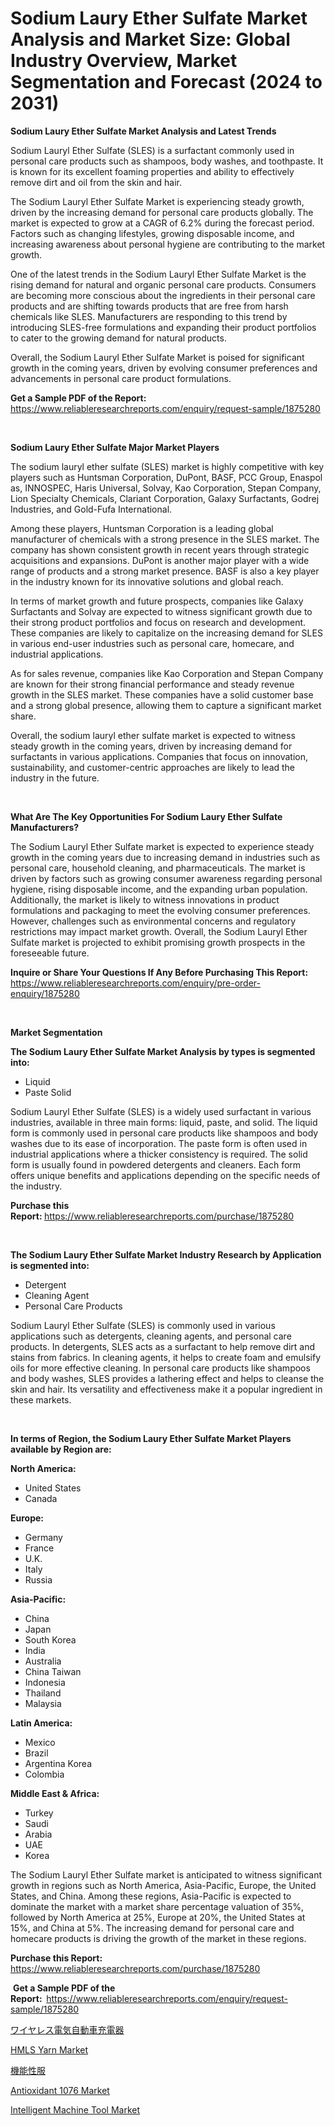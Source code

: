 <p><h1>Sodium Laury Ether Sulfate Market Analysis and Market Size: Global Industry Overview, Market Segmentation and Forecast (2024 to 2031)</h1></p><p><strong>Sodium Laury Ether Sulfate Market Analysis and Latest Trends</strong></p>
<p><p>Sodium Lauryl Ether Sulfate (SLES) is a surfactant commonly used in personal care products such as shampoos, body washes, and toothpaste. It is known for its excellent foaming properties and ability to effectively remove dirt and oil from the skin and hair.</p><p>The Sodium Lauryl Ether Sulfate Market is experiencing steady growth, driven by the increasing demand for personal care products globally. The market is expected to grow at a CAGR of 6.2% during the forecast period. Factors such as changing lifestyles, growing disposable income, and increasing awareness about personal hygiene are contributing to the market growth.</p><p>One of the latest trends in the Sodium Lauryl Ether Sulfate Market is the rising demand for natural and organic personal care products. Consumers are becoming more conscious about the ingredients in their personal care products and are shifting towards products that are free from harsh chemicals like SLES. Manufacturers are responding to this trend by introducing SLES-free formulations and expanding their product portfolios to cater to the growing demand for natural products.</p><p>Overall, the Sodium Lauryl Ether Sulfate Market is poised for significant growth in the coming years, driven by evolving consumer preferences and advancements in personal care product formulations.</p></p>
<p><strong>Get a Sample PDF of the Report:&nbsp;</strong> <a href="https://www.reliableresearchreports.com/enquiry/request-sample/1875280">https://www.reliableresearchreports.com/enquiry/request-sample/1875280</a></p>
<p>&nbsp;</p>
<p><strong>Sodium Laury Ether Sulfate Major Market Players</strong></p>
<p><p>The sodium lauryl ether sulfate (SLES) market is highly competitive with key players such as Huntsman Corporation, DuPont, BASF, PCC Group, Enaspol as, INNOSPEC, Haris Universal, Solvay, Kao Corporation, Stepan Company, Lion Specialty Chemicals, Clariant Corporation, Galaxy Surfactants, Godrej Industries, and Gold-Fufa International.</p><p>Among these players, Huntsman Corporation is a leading global manufacturer of chemicals with a strong presence in the SLES market. The company has shown consistent growth in recent years through strategic acquisitions and expansions. DuPont is another major player with a wide range of products and a strong market presence. BASF is also a key player in the industry known for its innovative solutions and global reach.</p><p>In terms of market growth and future prospects, companies like Galaxy Surfactants and Solvay are expected to witness significant growth due to their strong product portfolios and focus on research and development. These companies are likely to capitalize on the increasing demand for SLES in various end-user industries such as personal care, homecare, and industrial applications.</p><p>As for sales revenue, companies like Kao Corporation and Stepan Company are known for their strong financial performance and steady revenue growth in the SLES market. These companies have a solid customer base and a strong global presence, allowing them to capture a significant market share.</p><p>Overall, the sodium lauryl ether sulfate market is expected to witness steady growth in the coming years, driven by increasing demand for surfactants in various applications. Companies that focus on innovation, sustainability, and customer-centric approaches are likely to lead the industry in the future.</p></p>
<p>&nbsp;</p>
<p><strong>What Are The Key Opportunities For Sodium Laury Ether Sulfate Manufacturers?</strong></p>
<p><p>The Sodium Lauryl Ether Sulfate market is expected to experience steady growth in the coming years due to increasing demand in industries such as personal care, household cleaning, and pharmaceuticals. The market is driven by factors such as growing consumer awareness regarding personal hygiene, rising disposable income, and the expanding urban population. Additionally, the market is likely to witness innovations in product formulations and packaging to meet the evolving consumer preferences. However, challenges such as environmental concerns and regulatory restrictions may impact market growth. Overall, the Sodium Lauryl Ether Sulfate market is projected to exhibit promising growth prospects in the foreseeable future.</p></p>
<p><strong>Inquire or Share Your Questions If Any Before Purchasing This Report:</strong> <a href="https://www.reliableresearchreports.com/enquiry/pre-order-enquiry/1875280">https://www.reliableresearchreports.com/enquiry/pre-order-enquiry/1875280</a></p>
<p>&nbsp;</p>
<p><strong>Market Segmentation</strong></p>
<p><strong>The Sodium Laury Ether Sulfate Market Analysis by types is segmented into:</strong></p>
<p><ul><li>Liquid</li><li>Paste Solid</li></ul></p>
<p><p>Sodium Lauryl Ether Sulfate (SLES) is a widely used surfactant in various industries, available in three main forms: liquid, paste, and solid. The liquid form is commonly used in personal care products like shampoos and body washes due to its ease of incorporation. The paste form is often used in industrial applications where a thicker consistency is required. The solid form is usually found in powdered detergents and cleaners. Each form offers unique benefits and applications depending on the specific needs of the industry.</p></p>
<p><strong>Purchase this Report:&nbsp;</strong><a href="https://www.reliableresearchreports.com/purchase/1875280">https://www.reliableresearchreports.com/purchase/1875280</a></p>
<p>&nbsp;</p>
<p><strong>The Sodium Laury Ether Sulfate Market Industry Research by Application is segmented into:</strong></p>
<p><ul><li>Detergent</li><li>Cleaning Agent</li><li>Personal Care Products</li></ul></p>
<p><p>Sodium Lauryl Ether Sulfate (SLES) is commonly used in various applications such as detergents, cleaning agents, and personal care products. In detergents, SLES acts as a surfactant to help remove dirt and stains from fabrics. In cleaning agents, it helps to create foam and emulsify oils for more effective cleaning. In personal care products like shampoos and body washes, SLES provides a lathering effect and helps to cleanse the skin and hair. Its versatility and effectiveness make it a popular ingredient in these markets.</p></p>
<p>&nbsp;</p>
<p><strong>In terms of Region, the Sodium Laury Ether Sulfate Market Players available by Region are:</strong></p>
<p>
    <p> <strong> North America: </strong>
        <ul>
            <li>United States</li>
            <li>Canada</li>
        </ul>
        </p> 
    <p> <strong> Europe: </strong>
        <ul>
            <li>Germany</li>
            <li>France</li>
            <li>U.K.</li>
            <li>Italy</li>
            <li>Russia</li>
        </ul>
        </p> 
    <p> <strong> Asia-Pacific: </strong>
        <ul>
            <li>China</li>
            <li>Japan</li>
            <li>South Korea</li>
            <li>India</li>
            <li>Australia</li>
            <li>China Taiwan</li>
            <li>Indonesia</li>
            <li>Thailand</li>
            <li>Malaysia</li>
        </ul>
        </p> 
    <p> <strong> Latin America: </strong>
        <ul>
            <li>Mexico</li>
            <li>Brazil</li>
            <li>Argentina Korea</li>
            <li>Colombia</li>
        </ul>
        </p> 
    <p> <strong> Middle East & Africa: </strong>
        <ul>
            <li>Turkey</li>
            <li>Saudi</li>
            <li>Arabia</li>
            <li>UAE</li>
            <li>Korea</li>
        </ul>
    </p>
    </p>
<p><p>The Sodium Lauryl Ether Sulfate market is anticipated to witness significant growth in regions such as North America, Asia-Pacific, Europe, the United States, and China. Among these regions, Asia-Pacific is expected to dominate the market with a market share percentage valuation of 35%, followed by North America at 25%, Europe at 20%, the United States at 15%, and China at 5%. The increasing demand for personal care and homecare products is driving the growth of the market in these regions.</p></p>
<p><strong>Purchase this Report: </strong><a href="https://www.reliableresearchreports.com/purchase/1875280">https://www.reliableresearchreports.com/purchase/1875280</a></p>
<p>&nbsp;<strong>Get a Sample PDF of the Report:&nbsp;&nbsp;</strong><a href="https://www.reliableresearchreports.com/enquiry/request-sample/1875280">https://www.reliableresearchreports.com/enquiry/request-sample/1875280</a></p>
<p><strong></strong></p>
<p><p><a href="https://github.com/efcvopdgkdx128/Market-Research-Report-List-1/blob/main/7781045192565.md">ワイヤレス電気自動車充電器</a></p><p><a href="https://github.com/derrinmiltonellis35gcl/Market-Research-Report-List-1/blob/main/hmls-yarn-market.md">HMLS Yarn Market</a></p><p><a href="https://github.com/hwbcz413288296/Market-Research-Report-List-1/blob/main/3700962192566.md">機能性服</a></p><p><a href="https://github.com/Chiragrp22/Market-Research-Report-List-3/blob/main/antioxidant-1076-market.md">Antioxidant 1076 Market</a></p><p><a href="https://issuu.com/reportprime-2/docs/intelligent-machine-tool-market-size-2030.pptx">Intelligent Machine Tool Market</a></p></p>